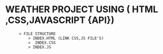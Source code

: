 # WEATHER PROJECT USING ( HTML ,CSS,JAVASCRIPT {API})
          > FILE STRUCTURE
              > INDEX.HTML (LINK CSS,JS FILE'S)
              >  INDEX.CSS 
              > INDEX.JS 
